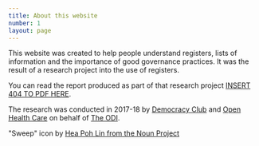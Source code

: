 ```yaml
---
title: About this website
number: 1
layout: page
---
```

This website was created to help people understand registers, lists
of information and the importance of good governance practices. It
was the result of a research project into the use of registers.

You can read the report produced as part of that research project
<a href="TODO">INSERT 404 TO PDF HERE</a>.

The research was conducted in 2017-18 by
<a href="https://democracyclub.org.uk">Democracy Club</a> and
<a href="http://openhealthcare.org.uk">Open Health Care</a>
on behalf of <a href="https://theodi.org">The ODI</a>.


"Sweep" icon by [Hea Poh Lin from the Noun Project](https://thenounproject.com/search/?q=sweep&i=582265)
